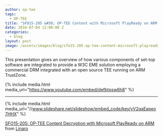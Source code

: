 ```yaml
---
author: op-tee
tags:
  - OP-TEE
title: "SFO15-205 &#58; OP-TEE Content with Microsoft PlayReady on ARM TrustZone"
date: 2016-07-04 12:00:00 Z
categories:
  - blog
layout: post
image: /assets/images/blog/sfo15-205-op-tee-content-microsoft-playready-arm-trustzone-image.jpg
---
```


This presentation gives an overview of how various components of set-top software are integrated to provide a W3C EME solution employing a commercial DRM integrated with an open source TEE running on ARM TrustZone.

{% include media.html media_url="https://www.youtube.com/embed/defbtpsw6h8" %}

---

{% include media.html media_url="//www.slideshare.net/slideshow/embed_code/key/vV2qaEapeo7HHX" %}

[SFO15-205: OP-TEE Content Decryption with Microsoft PlayReady on ARM](https://www.slideshare.net/linaroorg/sfo15205-optee-content-decryption-with-microsoft-playready-on-arm-53111683) from [Linaro](http://www.slideshare.net/linaroorg)
